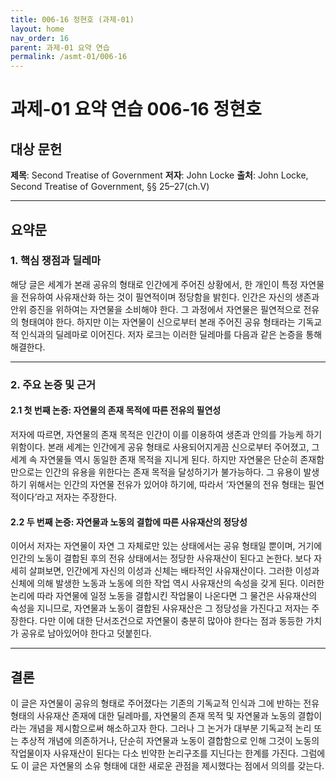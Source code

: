```yaml
---
title: 006-16 정현호 (과제-01)
layout: home
nav_order: 16
parent: 과제-01 요약 연습
permalink: /asmt-01/006-16
---
```


# 과제-01 요약 연습 006-16 정현호 

## 대상 문헌  
**제목**: Second Treatise of Government
**저자**: John Locke
**출처**: John Locke, Second Treatise of Government, §§ 25–27(ch.V)
	
---

## 요약문  

### 1. 핵심 쟁점과 딜레마  
해당 글은 세계가 본래 공유의 형태로 인간에게 주어진 상황에서, 한 개인이 특정 자연물을 전유하여 사유재산화 하는 것이 필연적이며 정당함을 밝힌다. 인간은 자신의 생존과 안위 증진을 위하여는 자연물을 소비해야 한다. 그 과정에서 자연물은 필연적으로 전유의 형태여야 한다. 하지만 이는 자연물이 신으로부터 본래 주어진 공유 형태라는 기독교적 인식과의 딜레마로 이어진다. 저자 로크는 이러한 딜레마를 다음과 같은 논증을 통해 해결한다.

---

### 2. 주요 논증 및 근거  

#### 2.1 첫 번째 논증: 자연물의 존재 목적에 따른 전유의 필연성
저자에 따르면, 자연물의 존재 목적은 인간이 이를 이용하여 생존과 안의를 가능케 하기 위함이다. 본래 세계는 인간에게 공유 형태로 사용되어지게끔 신으로부터 주어졌고, 그 세계 속 자연물들 역시 동일한 존재 목적을 지니게 된다. 하지만 자연물은 단순히 존재함만으로는 인간의 유용을 위한다는 존재 목적을 달성하기가 불가능하다. 그 유용이 발생하기 위해서는 인간의 자연물 전유가 있어야 하기에, 따라서 ‘자연물의 전유 형태는 필연적이다’라고 저자는 주장한다.

#### 2.2 두 번째 논증: 자연물과 노동의 결합에 따른 사유재산의 정당성
이어서 저자는 자연물이 자연 그 자체로만 있는 상태에서는 공유 형태일 뿐이며, 거기에 인간의 노동이 결합된 후의 전유 상태에서는 정당한 사유재산이 된다고 논한다. 보다 자세히 살펴보면, 인간에게 자신의 이성과 신체는 배타적인 사유재산이다. 그러한 이성과 신체에 의해 발생한 노동과 노동에 의한 작업 역시 사유재산의 속성을 갖게 된다. 이러한 논리에 따라 자연물에 일정 노동을 결합시킨 작업물이 나온다면 그 물건은 사유재산의 속성을 지니므로, 자연물과 노동이 결합된 사유재산은 그 정당성을 가진다고 저자는 주장한다. 다만 이에 대한 단서조건으로 자연물이 충분히 많아야 한다는 점과 동등한 가치가 공유로 남아있어야 한다고 덧붙힌다.

---

## 결론  
이 글은 자연물이 공유의 형태로 주어졌다는 기존의 기독교적 인식과 그에 반하는 전유 형태의 사유재산 존재에 대한 딜레마를, 자연물의 존재 목적 및 자연물과 노동의 결합이라는 개념을 제시함으로써 해소하고자 한다. 그러나 그 논거가 대부분 기독교적 논리 또는 추상적 개념에 의존하거나, 단순히 자연물과 노동이 결합함으로 인해 그것이 노동의 작업물이자 사유재산이 된다는 다소 빈약한 논리구조를 지닌다는 한계를 가진다. 그럼에도 이 글은 자연물의 소유 형태에 대한 새로운 관점을 제시했다는 점에서 의의를 갖는다.



